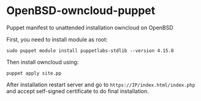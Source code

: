 # OpenBSD-owncloud-puppet
Puppet manifest to unattended installation owncloud on OpenBSD

First, you need to install module as root: 
```
sudo puppet module install puppetlabs-stdlib --version 4.15.0
```
Then install owncloud using:
```
puppet apply site.pp
```
After installation restart server and go to `https://IP/index.html/index.php` and accept self-signed certificate to do final installation.
